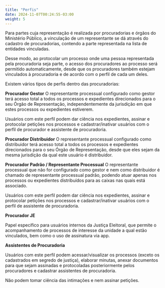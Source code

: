 ```yaml
---
title: "Perfis"
date: 2024-11-07T00:24:55-03:00
weight: 5
---
```



Para partes cuja representação é realizada por procuradorias e órgãos do Ministério Público, a vinculação de um representante se dá através do cadastro de procuradorias, contendo a parte representada na lista de entidades vinculadas.

Desse modo, ao protocolar um processo onde uma pessoa representada pela procuradoria seja parte, o acesso dos procuradores ao processo será permitido automaticamente, desde que os procuradores também estejam vinculados à procuradoria e de acordo com o perfil de cada um deles. 

Existem vários tipos de perfis dentro das procuradorias:

**Procurador Gestor** 
O representante processual configurado como gestor terá acesso total a todos os processos e expedientes direcionados para o seu Órgão de Representação, independentemente da jurisdição em que estes processos ou expedientes estiverem.

Usuários com este perfil podem dar ciência nos expedientes, assinar e protocolar petições nos processos e cadastrar/inativar usuários com o perfil de procurador e assistente de procuradoria.

**Procurador Distribuidor**
O representante processual configurado como distribuidor terá acesso total a todos os processos e expedientes direcionados para o seu Órgão de Representação, desde que eles sejam da mesma jurisdição da qual este usuário é distribuidor. 

**Procurador Padrão / Representante Processual**
O representante processual que não for configurado como gestor e nem como distribuidor é chamado de representante processual padrão, podendo atuar apenas nos processos ou expedientes distribuídos para as caixas nas quais está associado.

Usuários com este perfil podem dar ciência nos expedientes, assinar e protocolar petições nos processos e cadastrar/inativar usuários com o perfil de assistente de procuradoria.

**Procurador JE**

Papel específico para usuários internos da Justiça Eleitoral, que permite o acompanhamento de processos de interesse da unidade a qual estão vinculados, bem como o uso de assinatura via app.

**Assistentes de Procuradoria**

Usuários com este perfil podem acessar/visualizar os processos (exceto os cadastrados em segredo de justiça), elaborar minutas, anexar documentos para que sejam assinadas e protocoladas posteriormente pelos procuradores e cadastrar assistentes de procuradoria.

Não podem tomar ciência das intimações e nem assinar petições.

